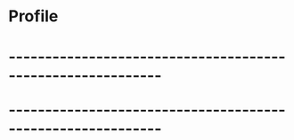 <h1>Profile<h1>
<p>-----------------------------------------------------------<p>

<p>-----------------------------------------------------------<p>
